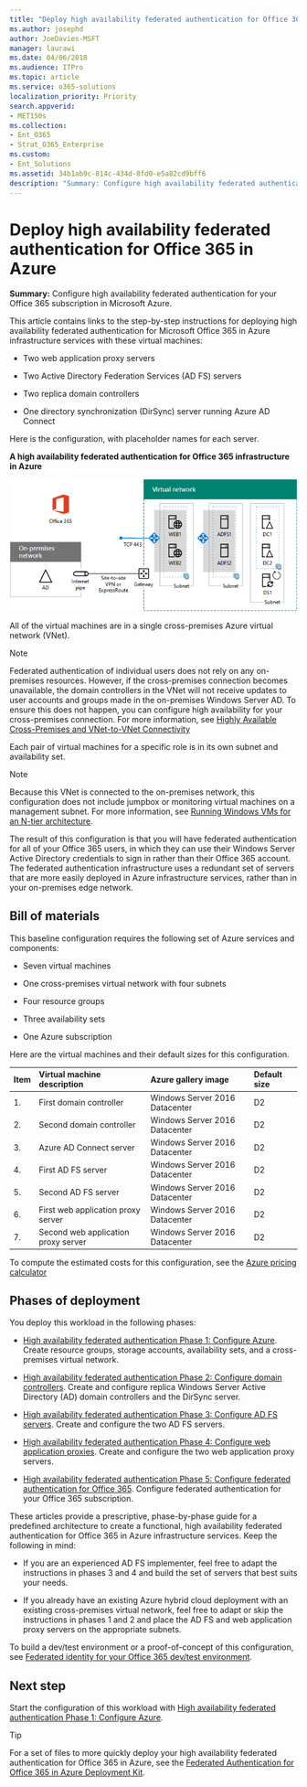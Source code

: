 ```yaml
---
title: "Deploy high availability federated authentication for Office 365 in Azure"
ms.author: josephd
author: JoeDavies-MSFT
manager: laurawi
ms.date: 04/06/2018
ms.audience: ITPro
ms.topic: article
ms.service: o365-solutions
localization_priority: Priority
search.appverid:
- MET150s
ms.collection: 
- Ent_O365
- Strat_O365_Enterprise
ms.custom:
- Ent_Solutions
ms.assetid: 34b1ab9c-814c-434d-8fd0-e5a82cd9bff6
description: "Summary: Configure high availability federated authentication for your Office 365 subscription in Microsoft Azure."
---
```


# Deploy high availability federated authentication for Office 365 in Azure

 **Summary:** Configure high availability federated authentication for your Office 365 subscription in Microsoft Azure.
  
This article contains links to the step-by-step instructions for deploying high availability federated authentication for Microsoft Office 365 in Azure infrastructure services with these virtual machines:
  
- Two web application proxy servers
    
- Two Active Directory Federation Services (AD FS) servers
    
- Two replica domain controllers
    
- One directory synchronization (DirSync) server running Azure AD Connect
    
Here is the configuration, with placeholder names for each server.
  
**A high availability federated authentication for Office 365 infrastructure in Azure**

![The final configuration of the high availability Office 365 federated authentication infrastructure in Azure](media/c5da470a-f2aa-489a-a050-df09b4d641df.png)
  
All of the virtual machines are in a single cross-premises Azure virtual network (VNet). 
  
> [!NOTE]
> Federated authentication of individual users does not rely on any on-premises resources. However, if the cross-premises connection becomes unavailable, the domain controllers in the VNet will not receive updates to user accounts and groups made in the on-premises Windows Server AD. To ensure this does not happen, you can configure high availability for your cross-premises connection. For more information, see [Highly Available Cross-Premises and VNet-to-VNet Connectivity](https://docs.microsoft.com/azure/vpn-gateway/vpn-gateway-highlyavailable)
  
Each pair of virtual machines for a specific role is in its own subnet and availability set.
  
> [!NOTE]
> Because this VNet is connected to the on-premises network, this configuration does not include jumpbox or monitoring virtual machines on a management subnet. For more information, see [Running Windows VMs for an N-tier architecture](https://docs.microsoft.com/azure/guidance/guidance-compute-n-tier-vm). 
  
The result of this configuration is that you will have federated authentication for all of your Office 365 users, in which they can use their Windows Server Active Directory credentials to sign in rather than their Office 365 account. The federated authentication infrastructure uses a redundant set of servers that are more easily deployed in Azure infrastructure services, rather than in your on-premises edge network.
  
## Bill of materials

This baseline configuration requires the following set of Azure services and components:
  
- Seven virtual machines
    
- One cross-premises virtual network with four subnets
    
- Four resource groups
    
- Three availability sets
    
- One Azure subscription
    
Here are the virtual machines and their default sizes for this configuration.
  
|**Item**|**Virtual machine description**|**Azure gallery image**|**Default size**|
|:-----|:-----|:-----|:-----|
|1.  <br/> |First domain controller  <br/> |Windows Server 2016 Datacenter  <br/> |D2  <br/> |
|2.  <br/> |Second domain controller  <br/> |Windows Server 2016 Datacenter  <br/> |D2  <br/> |
|3.  <br/> |Azure AD Connect server  <br/> |Windows Server 2016 Datacenter  <br/> |D2  <br/> |
|4.  <br/> |First AD FS server  <br/> |Windows Server 2016 Datacenter  <br/> |D2  <br/> |
|5.  <br/> |Second AD FS server  <br/> |Windows Server 2016 Datacenter  <br/> |D2  <br/> |
|6.  <br/> |First web application proxy server  <br/> |Windows Server 2016 Datacenter  <br/> |D2  <br/> |
|7.  <br/> |Second web application proxy server  <br/> |Windows Server 2016 Datacenter  <br/> |D2  <br/> |
   
To compute the estimated costs for this configuration, see the [Azure pricing calculator](https://azure.microsoft.com/pricing/calculator/)
  
## Phases of deployment

You deploy this workload in the following phases:
  
- [High availability federated authentication Phase 1: Configure Azure](high-availability-federated-authentication-phase-1-configure-azure.md). Create resource groups, storage accounts, availability sets, and a cross-premises virtual network.
    
- [High availability federated authentication Phase 2: Configure domain controllers](high-availability-federated-authentication-phase-2-configure-domain-controllers.md). Create and configure replica Windows Server Active Directory (AD) domain controllers and the DirSync server.
    
- [High availability federated authentication Phase 3: Configure AD FS servers](high-availability-federated-authentication-phase-3-configure-ad-fs-servers.md). Create and configure the two AD FS servers.
    
- [High availability federated authentication Phase 4: Configure web application proxies](high-availability-federated-authentication-phase-4-configure-web-application-pro.md). Create and configure the two web application proxy servers.
    
- [High availability federated authentication Phase 5: Configure federated authentication for Office 365](high-availability-federated-authentication-phase-5-configure-federated-authentic.md). Configure federated authentication for your Office 365 subscription.
    
These articles provide a prescriptive, phase-by-phase guide for a predefined architecture to create a functional, high availability federated authentication for Office 365 in Azure infrastructure services. Keep the following in mind:
  
- If you are an experienced AD FS implementer, feel free to adapt the instructions in phases 3 and 4 and build the set of servers that best suits your needs.
    
- If you already have an existing Azure hybrid cloud deployment with an existing cross-premises virtual network, feel free to adapt or skip the instructions in phases 1 and 2 and place the AD FS and web application proxy servers on the appropriate subnets.
    
To build a dev/test environment or a proof-of-concept of this configuration, see [Federated identity for your Office 365 dev/test environment](federated-identity-for-your-office-365-dev-test-environment.md).
  
## Next step

Start the configuration of this workload with [High availability federated authentication Phase 1: Configure Azure](high-availability-federated-authentication-configure-azure.md). 
  
> [!TIP]
> For a set of files to more quickly deploy your high availability federated authentication for Office 365 in Azure, see the [Federated Authentication for Office 365 in Azure Deployment Kit](https://gallery.technet.microsoft.com/Federated-Authentication-8a9f1664). 
 

